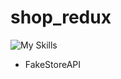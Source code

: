# shop_redux

![My Skills](https://go-skill-icons.vercel.app/api/icons?i=react,redux,js,tailwind,vite)
- FakeStoreAPI

